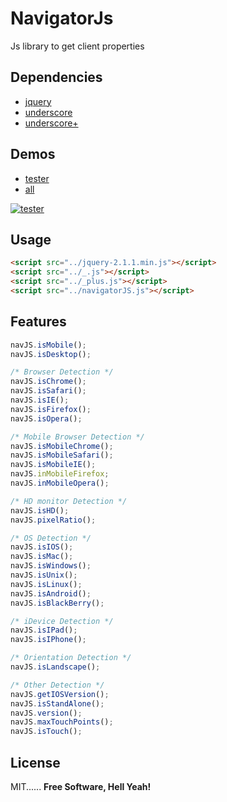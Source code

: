 # NavigatorJs
Js library to get client properties

## Dependencies
  - [jquery]
  - [underscore]
  - [underscore+]

## Demos
  - [tester]
  - [all]


<a href="http://hictech.github.io/navJs/tester/index.html" target="_blank"><img alt="tester" src="https://raw.githubusercontent.com/hicTech/navJs/gh-pages/tester.png" title="tester"/></a>

## Usage
```html
<script src="../jquery-2.1.1.min.js"></script>
<script src="../_.js"></script>
<script src="../_plus.js"></script>
<script src="../navigatorJS.js"></script>
```

## Features
```js
navJS.isMobile();
navJS.isDesktop();

/* Browser Detection */
navJS.isChrome();
navJS.isSafari();
navJS.isIE();
navJS.isFirefox();
navJS.isOpera();

/* Mobile Browser Detection */
navJS.isMobileChrome();
navJS.isMobileSafari();
navJS.isMobileIE();
navJS.inMobileFirefox;
navJS.inMobileOpera();

/* HD monitor Detection */
navJS.isHD();
navJS.pixelRatio();

/* OS Detection */
navJS.isIOS();
navJS.isMac();
navJS.isWindows();
navJS.isUnix();
navJS.isLinux();
navJS.isAndroid();
navJS.isBlackBerry();

/* iDevice Detection */
navJS.isIPad();
navJS.isIPhone();

/* Orientation Detection */
navJS.isLandscape();

/* Other Detection */
navJS.getIOSVersion();
navJS.isStandAlone();
navJS.version();
navJS.maxTouchPoints();
navJS.isTouch();


```

## License

MIT...... 
**Free Software, Hell Yeah!**



   [jquery]: <https://jquery.com/>
   [underscore]: <http://underscorejs.org/>
   [tester]: <http://hictech.github.io/navJs/tester/index.html>
   [all]: <http://hictech.github.io/navJs/>
   [underscore+]: <http://hictech.com/>


